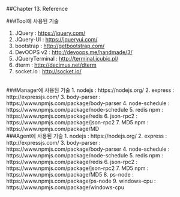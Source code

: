 ##Chapter 13. Reference

###Tool에 사용된 기술
1.	JQuery		: https://jquery.com/
2.	JQuery-UI 	: https://jqueryui.com/
3.	bootstrap	: http://getbootstrap.com/
4.	DevOOPS v2 	: http://devoops.me/handmade/3/
5.	JQueryTerminal	: http://terminal.jcubic.pl/
6.	dterm		: http://decimus.net/dterm
7.	socket.io		: http://socket.io/

<br>
###Manager에 사용된 기술
1.	nodejs		: https://nodejs.org/
2.	express		: http://expressjs.com/
3.	body-parser	: https://www.npmjs.com/package/body-parser
4.	node-schedule 	: https://www.npmjs.com/package/node-schedule
5.	redis npm	: https://www.npmjs.com/package/redis
6.	json-rpc2	: https://www.npmjs.com/package/json-rpc2
7.	MD5 npm 	: https://www.npmjs.com/package/MD

<br>
###Agent에 사용된 기술
1.	nodejs		: https://nodejs.org/
2.	express		: http://expressjs.com/
3.	body-parser	: https://www.npmjs.com/package/body-parser
4.	node-schedule 	: https://www.npmjs.com/package/node-schedule
5.	redis npm	: https://www.npmjs.com/package/redis
6.	json-rpc2	: https://www.npmjs.com/package/json-rpc2
7.	MD5 npm 	: https://www.npmjs.com/package/MD5
8.	ps-node		: https://www.npmjs.com/package/ps-node
9.	windows-cpu 	: https://www.npmjs.com/package/windows-cpu

